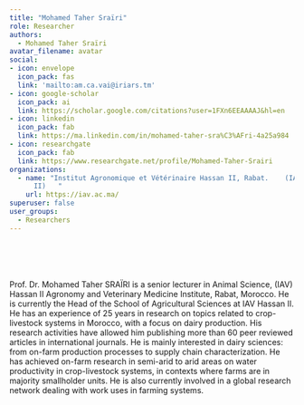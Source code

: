 ```yaml
---
title: "Mohamed Taher Sraïri"
role: Researcher
authors:
  - Mohamed Taher Sraïri
avatar_filename: avatar
social:
- icon: envelope
  icon_pack: fas
  link: 'mailto:am.ca.vai@iriars.tm'
- icon: google-scholar
  icon_pack: ai
  link: https://scholar.google.com/citations?user=1FXn6EEAAAAJ&hl=en
- icon: linkedin
  icon_pack: fab
  link: https://ma.linkedin.com/in/mohamed-taher-sra%C3%AFri-4a25a984
- icon: researchgate
  icon_pack: fab
  link: https://www.researchgate.net/profile/Mohamed-Taher-Srairi
organizations:
  - name: "Institut Agronomique et Vétérinaire Hassan II, Rabat.    (IAV-Hassan
      II)   "
    url: https://iav.ac.ma/
superuser: false
user_groups:
  - Researchers
---
```

<br />
<br />
<br />
<br />
Prof. Dr. Mohamed Taher SRAÏRI is a senior lecturer in Animal Science, (IAV) Hassan II Agronomy and Veterinary Medicine Institute, Rabat, Morocco. He is currently the Head of the School of Agricultural Sciences at IAV Hassan II. He has an experience of 25 years in research on topics related to crop-livestock systems in Morocco, with a focus on dairy production. His research activities have allowed him publishing more than 60 peer reviewed articles in international journals. He is mainly interested in dairy sciences: from on-farm production processes to supply chain characterization. He has achieved on-farm research in semi-arid to arid areas on water productivity in crop-livestock systems, in contexts where farms are in majority smallholder units. He is also currently involved in a global research network dealing with work uses in farming systems. 
